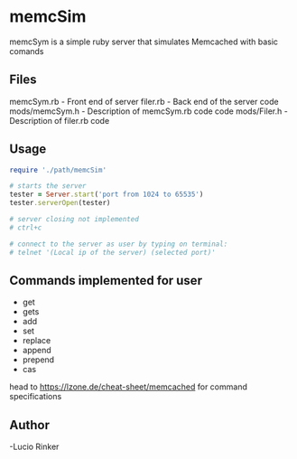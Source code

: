 # memcSim

memcSym is a simple ruby server that simulates Memcached with basic comands

## Files
memcSym.rb           -  Front end of server
filer.rb             -  Back end of the server
code mods/memcSym.h  -  Description of memcSym.rb code
code mods/Filer.h    -  Description of filer.rb code 

## Usage

```ruby
require './path/memcSim'

# starts the server
tester = Server.start('port from 1024 to 65535')
tester.serverOpen(tester)

# server closing not implemented
# ctrl+c

# connect to the server as user by typing on terminal:
# telnet '(Local ip of the server) (selected port)'
```
## Commands implemented for user
 - get
 - gets
 - add
 - set
 - replace
 - append
 - prepend
 - cas 

head to https://lzone.de/cheat-sheet/memcached for command specifications

## Author
-Lucio Rinker
